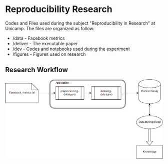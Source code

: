 # Reproducibility Research

Codes and Files used during the subject "Reproducibility in Research" at Unicamp. 
The files are organized as follow:

* /data - Facebook metrics
* /deliver - The executable paper
* /dev - Codes and notebooks used during the experiment
* /figures - Figures used on research

## Research Workflow

![Research Workflow](figures/workflow-files.png)


